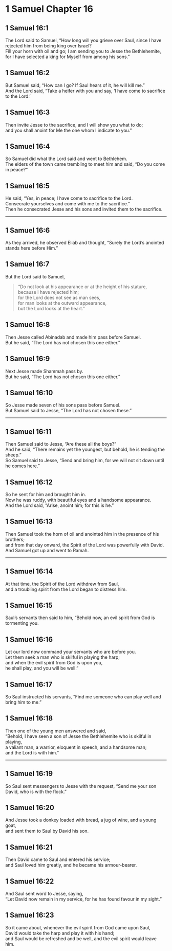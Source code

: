 # 1 Samuel Chapter 16

## 1 Samuel 16:1

The Lord said to Samuel, “How long will you grieve over Saul, since I have rejected him from being king over Israel?  
Fill your horn with oil and go; I am sending you to Jesse the Bethlehemite, for I have selected a king for Myself from among his sons.”

## 1 Samuel 16:2

But Samuel said, “How can I go? If Saul hears of it, he will kill me.”  
And the Lord said, “Take a heifer with you and say, ‘I have come to sacrifice to the Lord.’

## 1 Samuel 16:3

Then invite Jesse to the sacrifice, and I will show you what to do;  
and you shall anoint for Me the one whom I indicate to you.”

## 1 Samuel 16:4

So Samuel did what the Lord said and went to Bethlehem.  
The elders of the town came trembling to meet him and said, “Do you come in peace?”

## 1 Samuel 16:5

He said, “Yes, in peace; I have come to sacrifice to the Lord.  
Consecrate yourselves and come with me to the sacrifice.”  
Then he consecrated Jesse and his sons and invited them to the sacrifice.

---

## 1 Samuel 16:6

As they arrived, he observed Eliab and thought, “Surely the Lord’s anointed stands here before Him.”

## 1 Samuel 16:7

But the Lord said to Samuel,

> “Do not look at his appearance or at the height of his stature,  
> because I have rejected him;  
> for the Lord does not see as man sees,  
> for man looks at the outward appearance,  
> but the Lord looks at the heart.”

## 1 Samuel 16:8

Then Jesse called Abinadab and made him pass before Samuel.  
But he said, “The Lord has not chosen this one either.”

## 1 Samuel 16:9

Next Jesse made Shammah pass by.  
But he said, “The Lord has not chosen this one either.”

## 1 Samuel 16:10

So Jesse made seven of his sons pass before Samuel.  
But Samuel said to Jesse, “The Lord has not chosen these.”

---

## 1 Samuel 16:11

Then Samuel said to Jesse, “Are these all the boys?”  
And he said, “There remains yet the youngest, but behold, he is tending the sheep.”  
So Samuel said to Jesse, “Send and bring him, for we will not sit down until he comes here.”

## 1 Samuel 16:12

So he sent for him and brought him in.  
Now he was ruddy, with beautiful eyes and a handsome appearance.  
And the Lord said, “Arise, anoint him; for this is he.”

## 1 Samuel 16:13

Then Samuel took the horn of oil and anointed him in the presence of his brothers;  
and from that day onward, the Spirit of the Lord was powerfully with David.  
And Samuel got up and went to Ramah.

---

## 1 Samuel 16:14

At that time, the Spirit of the Lord withdrew from Saul,  
and a troubling spirit from the Lord began to distress him.

## 1 Samuel 16:15

Saul’s servants then said to him, “Behold now, an evil spirit from God is tormenting you.

## 1 Samuel 16:16

Let our lord now command your servants who are before you.  
Let them seek a man who is skilful in playing the harp;  
and when the evil spirit from God is upon you,  
he shall play, and you will be well.”

## 1 Samuel 16:17

So Saul instructed his servants, “Find me someone who can play well and bring him to me.”

## 1 Samuel 16:18

Then one of the young men answered and said,  
“Behold, I have seen a son of Jesse the Bethlehemite who is skilful in playing,  
a valiant man, a warrior, eloquent in speech, and a handsome man;  
and the Lord is with him.”

---

## 1 Samuel 16:19

So Saul sent messengers to Jesse with the request, “Send me your son David, who is with the flock.”

## 1 Samuel 16:20

And Jesse took a donkey loaded with bread, a jug of wine, and a young goat,  
and sent them to Saul by David his son.

## 1 Samuel 16:21

Then David came to Saul and entered his service;  
and Saul loved him greatly, and he became his armour-bearer.

## 1 Samuel 16:22

And Saul sent word to Jesse, saying,  
“Let David now remain in my service, for he has found favour in my sight.”

## 1 Samuel 16:23

So it came about, whenever the evil spirit from God came upon Saul,  
David would take the harp and play it with his hand;  
and Saul would be refreshed and be well, and the evil spirit would leave him.
